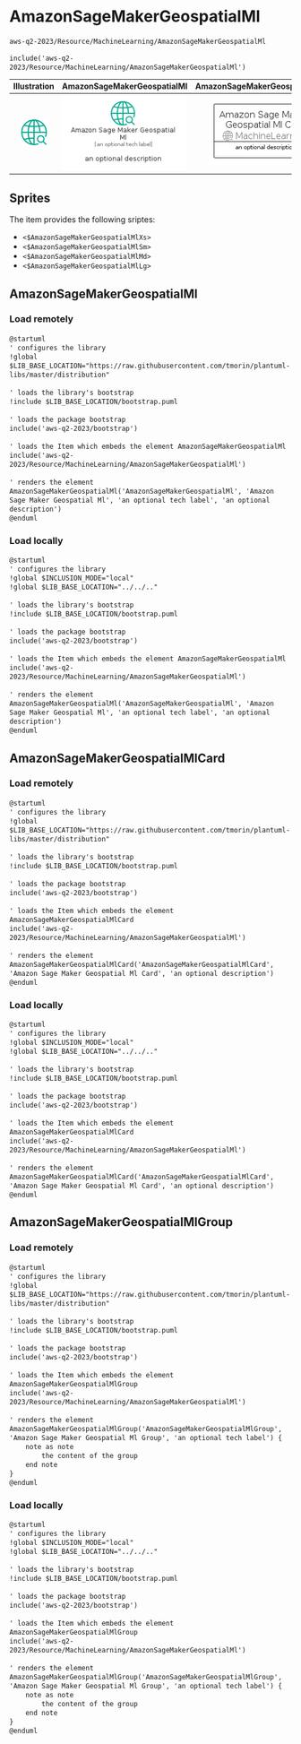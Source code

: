 # AmazonSageMakerGeospatialMl


```text
aws-q2-2023/Resource/MachineLearning/AmazonSageMakerGeospatialMl
```

```text
include('aws-q2-2023/Resource/MachineLearning/AmazonSageMakerGeospatialMl')
```



| Illustration | AmazonSageMakerGeospatialMl | AmazonSageMakerGeospatialMlCard | AmazonSageMakerGeospatialMlGroup |
| :---: | :---: | :---: | :---: |
| ![illustration for Illustration](../../../aws-q2-2023/Resource/MachineLearning/AmazonSageMakerGeospatialMl.png) | ![illustration for AmazonSageMakerGeospatialMl](../../../aws-q2-2023/Resource/MachineLearning/AmazonSageMakerGeospatialMl.Local.png) | ![illustration for AmazonSageMakerGeospatialMlCard](../../../aws-q2-2023/Resource/MachineLearning/AmazonSageMakerGeospatialMlCard.Local.png) | ![illustration for AmazonSageMakerGeospatialMlGroup](../../../aws-q2-2023/Resource/MachineLearning/AmazonSageMakerGeospatialMlGroup.Local.png) |



## Sprites
The item provides the following sriptes:

- `<$AmazonSageMakerGeospatialMlXs>`
- `<$AmazonSageMakerGeospatialMlSm>`
- `<$AmazonSageMakerGeospatialMlMd>`
- `<$AmazonSageMakerGeospatialMlLg>`





## AmazonSageMakerGeospatialMl

### Load remotely
```plantuml
@startuml
' configures the library
!global $LIB_BASE_LOCATION="https://raw.githubusercontent.com/tmorin/plantuml-libs/master/distribution"

' loads the library's bootstrap
!include $LIB_BASE_LOCATION/bootstrap.puml

' loads the package bootstrap
include('aws-q2-2023/bootstrap')

' loads the Item which embeds the element AmazonSageMakerGeospatialMl
include('aws-q2-2023/Resource/MachineLearning/AmazonSageMakerGeospatialMl')

' renders the element
AmazonSageMakerGeospatialMl('AmazonSageMakerGeospatialMl', 'Amazon Sage Maker Geospatial Ml', 'an optional tech label', 'an optional description')
@enduml
```

### Load locally
```plantuml
@startuml
' configures the library
!global $INCLUSION_MODE="local"
!global $LIB_BASE_LOCATION="../../.."

' loads the library's bootstrap
!include $LIB_BASE_LOCATION/bootstrap.puml

' loads the package bootstrap
include('aws-q2-2023/bootstrap')

' loads the Item which embeds the element AmazonSageMakerGeospatialMl
include('aws-q2-2023/Resource/MachineLearning/AmazonSageMakerGeospatialMl')

' renders the element
AmazonSageMakerGeospatialMl('AmazonSageMakerGeospatialMl', 'Amazon Sage Maker Geospatial Ml', 'an optional tech label', 'an optional description')
@enduml
```

## AmazonSageMakerGeospatialMlCard

### Load remotely
```plantuml
@startuml
' configures the library
!global $LIB_BASE_LOCATION="https://raw.githubusercontent.com/tmorin/plantuml-libs/master/distribution"

' loads the library's bootstrap
!include $LIB_BASE_LOCATION/bootstrap.puml

' loads the package bootstrap
include('aws-q2-2023/bootstrap')

' loads the Item which embeds the element AmazonSageMakerGeospatialMlCard
include('aws-q2-2023/Resource/MachineLearning/AmazonSageMakerGeospatialMl')

' renders the element
AmazonSageMakerGeospatialMlCard('AmazonSageMakerGeospatialMlCard', 'Amazon Sage Maker Geospatial Ml Card', 'an optional description')
@enduml
```

### Load locally
```plantuml
@startuml
' configures the library
!global $INCLUSION_MODE="local"
!global $LIB_BASE_LOCATION="../../.."

' loads the library's bootstrap
!include $LIB_BASE_LOCATION/bootstrap.puml

' loads the package bootstrap
include('aws-q2-2023/bootstrap')

' loads the Item which embeds the element AmazonSageMakerGeospatialMlCard
include('aws-q2-2023/Resource/MachineLearning/AmazonSageMakerGeospatialMl')

' renders the element
AmazonSageMakerGeospatialMlCard('AmazonSageMakerGeospatialMlCard', 'Amazon Sage Maker Geospatial Ml Card', 'an optional description')
@enduml
```

## AmazonSageMakerGeospatialMlGroup

### Load remotely
```plantuml
@startuml
' configures the library
!global $LIB_BASE_LOCATION="https://raw.githubusercontent.com/tmorin/plantuml-libs/master/distribution"

' loads the library's bootstrap
!include $LIB_BASE_LOCATION/bootstrap.puml

' loads the package bootstrap
include('aws-q2-2023/bootstrap')

' loads the Item which embeds the element AmazonSageMakerGeospatialMlGroup
include('aws-q2-2023/Resource/MachineLearning/AmazonSageMakerGeospatialMl')

' renders the element
AmazonSageMakerGeospatialMlGroup('AmazonSageMakerGeospatialMlGroup', 'Amazon Sage Maker Geospatial Ml Group', 'an optional tech label') {
    note as note
        the content of the group
    end note
}
@enduml
```

### Load locally
```plantuml
@startuml
' configures the library
!global $INCLUSION_MODE="local"
!global $LIB_BASE_LOCATION="../../.."

' loads the library's bootstrap
!include $LIB_BASE_LOCATION/bootstrap.puml

' loads the package bootstrap
include('aws-q2-2023/bootstrap')

' loads the Item which embeds the element AmazonSageMakerGeospatialMlGroup
include('aws-q2-2023/Resource/MachineLearning/AmazonSageMakerGeospatialMl')

' renders the element
AmazonSageMakerGeospatialMlGroup('AmazonSageMakerGeospatialMlGroup', 'Amazon Sage Maker Geospatial Ml Group', 'an optional tech label') {
    note as note
        the content of the group
    end note
}
@enduml
```


